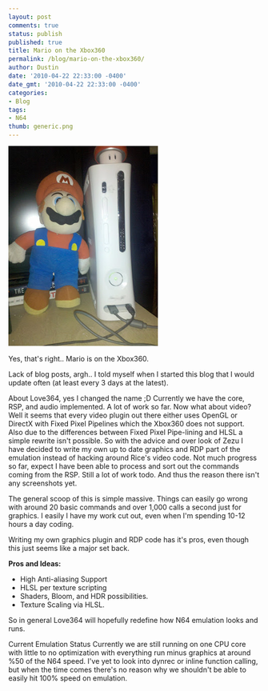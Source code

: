 ```yaml
---
layout: post
comments: true
status: publish
published: true
title: Mario on the Xbox360
permalink: /blog/mario-on-the-xbox360/
author: Dustin
date: '2010-04-22 22:33:00 -0400'
date_gmt: '2010-04-22 22:33:00 -0400'
categories:
- Blog
tags:
- N64
thumb: generic.png
---
```

![mario-on-the-xbox360_1](/assets/img/blog/mario-on-the-xbox360/mario-on-the-xbox360_1.jpg)

Yes, that's right.. Mario is on the Xbox360.

Lack of blog posts, argh.. I told myself when I started this blog that I would
update often (at least every 3 days at the latest).

About Love364, yes I changed the name ;D Currently we have the core, RSP, and
audio implemented. A lot of work so far. Now what about video? Well it seems
that every video plugin out there either uses OpenGL or DirectX with Fixed Pixel
Pipelines which the Xbox360 does not support. Also due to the differences
between Fixed Pixel Pipe-lining and HLSL a simple rewrite isn't possible. So
with the advice and over look of Zezu I have decided to write my own up to date
graphics and RDP part of the emulation instead of hacking around Rice's video
code. Not much progress so far, expect I have been able to process and sort out
the commands coming from the RSP. Still a lot of work todo. And thus the reason
there isn't any screenshots yet.

The general scoop of this is simple massive. Things can easily go wrong with
around 20 basic commands and over 1,000 calls a second just for graphics. I
easily I have my work cut out, even when I'm spending 10-12 hours a day coding.

Writing my own graphics plugin and RDP code has it's pros, even though this just
seems like a major set back.

**Pros and Ideas:**

*   High Anti-aliasing Support
*   HLSL per texture scripting
*   Shaders, Bloom, and HDR possibilities.
*   Texture Scaling via HLSL.

So in general Love364 will hopefully redefine how N64 emulation looks and runs.

Current Emulation Status
Currently we are still running on one CPU core with little to no optimization
with everything run minus graphics at around %50 of the N64 speed. I've yet to
look into dynrec or inline function calling, but when the time comes there's no
reason why we shouldn't be able to easily hit 100% speed on emulation.
